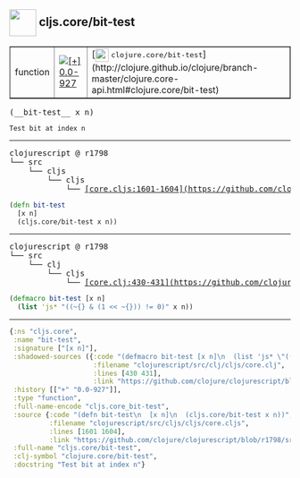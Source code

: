 ## <img width="48px" valign="middle" src="http://i.imgur.com/Hi20huC.png"> cljs.core/bit-test

 <table border="1">
<tr>
<td>function</td>
<td><a href="https://github.com/cljsinfo/api-refs/tree/0.0-927"><img valign="middle" alt="[+] 0.0-927" src="https://img.shields.io/badge/+-0.0--927-lightgrey.svg"></a> </td>
<td>
[<img height="24px" valign="middle" src="http://i.imgur.com/1GjPKvB.png"> <samp>clojure.core/bit-test</samp>](http://clojure.github.io/clojure/branch-master/clojure.core-api.html#clojure.core/bit-test)
</td>
</tr>
</table>

 <samp>
(__bit-test__ x n)<br>
</samp>

```
Test bit at index n
```

---

 <pre>
clojurescript @ r1798
└── src
    └── cljs
        └── cljs
            └── <ins>[core.cljs:1601-1604](https://github.com/clojure/clojurescript/blob/r1798/src/cljs/cljs/core.cljs#L1601-L1604)</ins>
</pre>

```clj
(defn bit-test
  [x n]
  (cljs.core/bit-test x n))
```


---

 <pre>
clojurescript @ r1798
└── src
    └── clj
        └── cljs
            └── <ins>[core.clj:430-431](https://github.com/clojure/clojurescript/blob/r1798/src/clj/cljs/core.clj#L430-L431)</ins>
</pre>

```clj
(defmacro bit-test [x n]
  (list 'js* "((~{} & (1 << ~{})) != 0)" x n))
```

---

```clj
{:ns "cljs.core",
 :name "bit-test",
 :signature ["[x n]"],
 :shadowed-sources ({:code "(defmacro bit-test [x n]\n  (list 'js* \"((~{} & (1 << ~{})) != 0)\" x n))",
                     :filename "clojurescript/src/clj/cljs/core.clj",
                     :lines [430 431],
                     :link "https://github.com/clojure/clojurescript/blob/r1798/src/clj/cljs/core.clj#L430-L431"}),
 :history [["+" "0.0-927"]],
 :type "function",
 :full-name-encode "cljs.core_bit-test",
 :source {:code "(defn bit-test\n  [x n]\n  (cljs.core/bit-test x n))",
          :filename "clojurescript/src/cljs/cljs/core.cljs",
          :lines [1601 1604],
          :link "https://github.com/clojure/clojurescript/blob/r1798/src/cljs/cljs/core.cljs#L1601-L1604"},
 :full-name "cljs.core/bit-test",
 :clj-symbol "clojure.core/bit-test",
 :docstring "Test bit at index n"}

```
